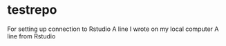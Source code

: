 # testrepo
For setting up connection to Rstudio
A line I wrote on my local computer
A line from Rstudio